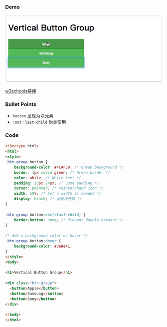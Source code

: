 ### Demo
![](../../images/vertical_button_group.gif)

[w3schools链接](https://www.w3schools.com/howto/howto_css_button_group_vertical.asp)

### Bullet Points
* `button` 呈现为块元素
* `:not` `:last-child` 伪类使用

### Code
```html
<!Doctype html>
<html>
<style>
.btn-group button {
    background-color: #4CAF50; /* Green background */
    border: 1px solid green; /* Green border */
    color: white; /* White text */
    padding: 10px 24px; /* Some padding */
    cursor: pointer; /* Pointer/hand icon */
    width: 50%; /* Set a width if needed */
    display: block; /* 呈现块元素 */
}

.btn-group button:not(:last-child) {
    border-bottom: none; /* Prevent double borders */
}

/* Add a background color on hover */
.btn-group button:hover {
    background-color: #3e8e41;
}
</style>
<body>

<h1>Vertical Button Group</h1>

<div class="btn-group">
  <button>Apple</button>
  <button>Samsung</button>
  <button>Sony</button>
</div>

</body>
</html>

```